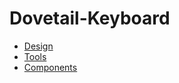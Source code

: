 # Dovetail-Keyboard

* [Design](./docs/design.md)
* [Tools](./docs/tools.md)
* [Components](./docs/components.md)
